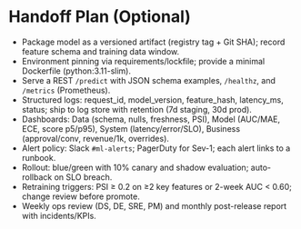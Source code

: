 # Handoff Plan (Optional)

- Package model as a versioned artifact (registry tag + Git SHA); record feature schema and training data window.
- Environment pinning via requirements/lockfile; provide a minimal Dockerfile (python:3.11-slim).
- Serve a REST `/predict` with JSON schema examples, `/healthz`, and `/metrics` (Prometheus).
- Structured logs: request_id, model_version, feature_hash, latency_ms, status; ship to log store with retention (7d staging, 30d prod).
- Dashboards: Data (schema, nulls, freshness, PSI), Model (AUC/MAE, ECE, score p5/p95), System (latency/error/SLO), Business (approval/conv, revenue/1k, overrides).
- Alert policy: Slack `#ml-alerts`; PagerDuty for Sev-1; each alert links to a runbook.
- Rollout: blue/green with 10% canary and shadow evaluation; auto-rollback on SLO breach.
- Retraining triggers: PSI ≥ 0.2 on ≥2 key features or 2-week AUC < 0.60; change review before promote.
- Weekly ops review (DS, DE, SRE, PM) and monthly post-release report with incidents/KPIs.

